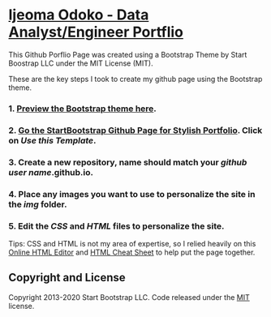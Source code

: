 # [Ijeoma Odoko - Data Analyst/Engineer Portflio](https://ijeomaodoko.github.io/)

This Github Porflio Page was created using a Bootstrap Theme by Start Boostrap LLC under the MIT License (MIT).

These are the key steps I took to create my github page using the Bootstrap theme. 

### 1. [Preview the Bootstrap theme here](https://startbootstrap.com/themes/stylish-portfolio/).

### 2. [Go the StartBootstrap Github Page for Stylish Portfolio](https://github.com/StartBootstrap/startbootstrap-stylish-portfolio). Click on *Use this Template*.
  
### 3. Create a new repository, name should match your *github user name*.github.io. 

### 4. Place any images you want to use to personalize the site in the *img* folder. 

### 5. Edit the *CSS* and *HTML* files to personalize the site. 

Tips: CSS and HTML is not my area of expertise, so I relied heavily on this [Online HTML Editor](https://html-online.com/editor/) and [HTML Cheat Sheet](https://htmlcheatsheet.com/) to help put the page together. 

## Copyright and License

Copyright 2013-2020 Start Bootstrap LLC. Code released under the [MIT](https://github.com/StartBootstrap/startbootstrap-stylish-portfolio/blob/gh-pages/LICENSE) license.

